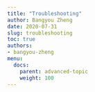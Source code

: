 ```yaml
---
title: "Troubleshooting"
author: Bangyou Zheng
date: 2020-07-31
slug: troubleshooting
toc: true
authors:
- bangyou-zheng
menu:
  docs:
    parent: advanced-topic
    weight: 100
---
```


